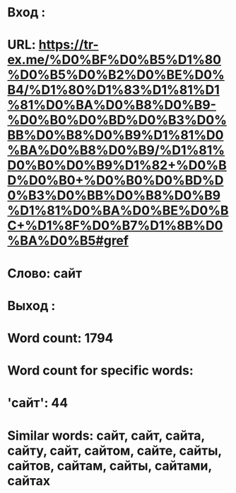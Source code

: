 # Вход :

# URL: https://tr-ex.me/%D0%BF%D0%B5%D1%80%D0%B5%D0%B2%D0%BE%D0%B4/%D1%80%D1%83%D1%81%D1%81%D0%BA%D0%B8%D0%B9-%D0%B0%D0%BD%D0%B3%D0%BB%D0%B8%D0%B9%D1%81%D0%BA%D0%B8%D0%B9/%D1%81%D0%B0%D0%B9%D1%82+%D0%BD%D0%B0+%D0%B0%D0%BD%D0%B3%D0%BB%D0%B8%D0%B9%D1%81%D0%BA%D0%BE%D0%BC+%D1%8F%D0%B7%D1%8B%D0%BA%D0%B5#gref
# Слово: сайт

# Выход : 

# Word count: 1794
# Word count for specific words:
# 'сайт': 44
# Similar words: сайт, сайт, сайта, сайту, сайт, сайтом, сайте, сайты, сайтов, сайтам, сайты, сайтами, сайтах
